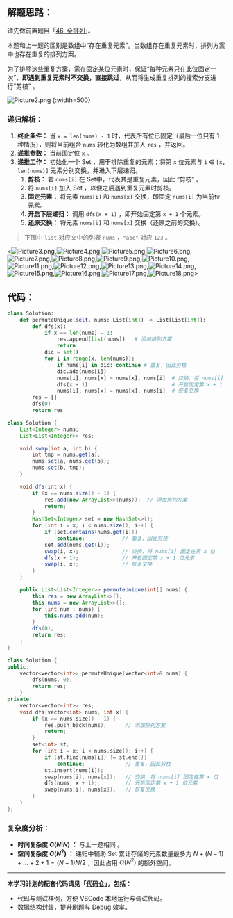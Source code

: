 ## 解题思路：

请先做前置题目「[46. 全排列](https://leetcode.cn/problems/permutations/solutions/2363882/46-quan-pai-lie-hui-su-qing-xi-tu-jie-by-6o7h/)」。

本题和上一题的区别是数组中“存在重复元素”。当数组存在重复元素时，排列方案中也存在重复的排列方案。

为了排除这些重复方案，需在固定某位元素时，保证“每种元素只在此位固定一次”，**即遇到重复元素时不交换，直接跳过**，从而将生成重复排列的搜索分支进行“剪枝” 。

![Picture2.png](https://pic.leetcode.cn/1690622903-LENLFB-Picture2.png)
{:width=500}

### 递归解析：

1. **终止条件：** 当 `x = len(nums) - 1`  时，代表所有位已固定（最后一位只有 $1$ 种情况），则将当前组合 `nums` 转化为数组并加入 `res` ，并返回。
2. **递推参数：** 当前固定位 `x` 。
3. **递推工作：** 初始化一个 Set ，用于排除重复的元素；将第 `x` 位元素与 `i` $\in$ `[x, len(nums)]` 元素分别交换，并进入下层递归。
   1. **剪枝：** 若 `nums[i]` 在 Set​ 中，代表其是重复元素，因此 “剪枝” 。
   2. 将 `nums[i]` 加入 Set​ ，以便之后遇到重复元素时剪枝。
   3. **固定元素：** 将元素 `nums[i]` 和 `nums[x]` 交换，即固定 `nums[i]` 为当前位元素。
   4. **开启下层递归：** 调用 `dfs(x + 1)` ，即开始固定第 `x + 1` 个元素。
   5. **还原交换：** 将元素 `nums[i]` 和 `nums[x]` 交换（还原之前的交换）。

> 下图中 `list` 对应文中的列表 `nums` ，`"abc"` 对应 `123` 。

<![Picture3.png](https://pic.leetcode-cn.com/1599403497-OCDfsB-Picture3.png),![Picture4.png](https://pic.leetcode-cn.com/1599403497-wEILvT-Picture4.png),![Picture5.png](https://pic.leetcode-cn.com/1599403497-eBHuvg-Picture5.png),![Picture6.png](https://pic.leetcode-cn.com/1599403497-hCtrpl-Picture6.png),![Picture7.png](https://pic.leetcode-cn.com/1599403497-BvuqQX-Picture7.png),![Picture8.png](https://pic.leetcode-cn.com/1599403497-QPjcfe-Picture8.png),![Picture9.png](https://pic.leetcode-cn.com/1599403497-crBxOP-Picture9.png),![Picture10.png](https://pic.leetcode-cn.com/1599403497-lwELHl-Picture10.png),![Picture11.png](https://pic.leetcode-cn.com/1599403497-yjHsYa-Picture11.png),![Picture12.png](https://pic.leetcode-cn.com/1599403497-oYRpaR-Picture12.png),![Picture13.png](https://pic.leetcode-cn.com/1599403497-CadkyC-Picture13.png),![Picture14.png](https://pic.leetcode-cn.com/1599403497-Sbywbs-Picture14.png),![Picture15.png](https://pic.leetcode-cn.com/1599403497-RNgwPK-Picture15.png),![Picture16.png](https://pic.leetcode-cn.com/1599403497-nOToNd-Picture16.png),![Picture17.png](https://pic.leetcode-cn.com/1599403497-ddKpYy-Picture17.png),![Picture18.png](https://pic.leetcode-cn.com/1599403497-xvTQhj-Picture18.png)>

## 代码：

```Python []
class Solution:
    def permuteUnique(self, nums: List[int]) -> List[List[int]]:
        def dfs(x):
            if x == len(nums) - 1:
                res.append(list(nums))   # 添加排列方案
                return
            dic = set()
            for i in range(x, len(nums)):
                if nums[i] in dic: continue # 重复，因此剪枝
                dic.add(nums[i])
                nums[i], nums[x] = nums[x], nums[i]  # 交换，将 nums[i] 固定在第 x 位
                dfs(x + 1)                           # 开启固定第 x + 1 位元素
                nums[i], nums[x] = nums[x], nums[i]  # 恢复交换
        res = []
        dfs(0)
        return res
```

```Java []
class Solution {
    List<Integer> nums;
    List<List<Integer>> res;

    void swap(int a, int b) {
        int tmp = nums.get(a);
        nums.set(a, nums.get(b));
        nums.set(b, tmp);
    }

    void dfs(int x) {
        if (x == nums.size() - 1) {
            res.add(new ArrayList<>(nums));  // 添加排列方案
            return;
        }
        HashSet<Integer> set = new HashSet<>();
        for (int i = x; i < nums.size(); i++) {
            if (set.contains(nums.get(i)))
                continue;            // 重复，因此剪枝
            set.add(nums.get(i));
            swap(i, x);              // 交换，将 nums[i] 固定在第 x 位
            dfs(x + 1);              // 开启固定第 x + 1 位元素
            swap(i, x);              // 恢复交换
        }
    }

    public List<List<Integer>> permuteUnique(int[] nums) {
        this.res = new ArrayList<>();
        this.nums = new ArrayList<>();
        for (int num : nums) {
            this.nums.add(num);
        }
        dfs(0);
        return res;
    }
}
```

```C++ []
class Solution {
public:
    vector<vector<int>> permuteUnique(vector<int>& nums) {
        dfs(nums, 0);
        return res;
    }
private:
    vector<vector<int>> res;
    void dfs(vector<int> nums, int x) {
        if (x == nums.size() - 1) {
            res.push_back(nums);      // 添加排列方案
            return;
        }
        set<int> st;
        for (int i = x; i < nums.size(); i++) {
            if (st.find(nums[i]) != st.end())
                continue;             // 重复，因此剪枝
            st.insert(nums[i]);
            swap(nums[i], nums[x]);   // 交换，将 nums[i] 固定在第 x 位
            dfs(nums, x + 1);         // 开启固定第 x + 1 位元素
            swap(nums[i], nums[x]);   // 恢复交换
        }
    }
};
```

### 复杂度分析：

- **时间复杂度 $O(N!N)$ ：** 与上一题相同 。
- **空间复杂度 $O(N^2)$ ：** 递归中辅助 Set 累计存储的元素数量最多为 $N + (N-1) + ... + 2 + 1 = (N+1)N/2$ ，因此占用 $O(N^2)$ 的额外空间。

---

**本学习计划的配套代码请见「[代码仓](https://github.com/krahets/selected-coding-interview)」，包括：**

- 代码与测试样例，方便 VSCode 本地运行与调试代码。
- 数据结构封装，提升刷题与 Debug 效率。
